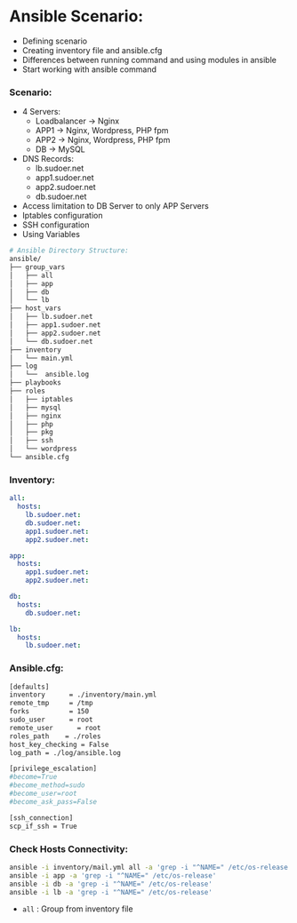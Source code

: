 # Ansible Scenario:

* Defining scenario
* Creating inventory file and ansible.cfg
* Differences between running command and using modules in ansible
* Start working with ansible command

### Scenario:
* 4 Servers:
  * Loadbalancer -> Nginx
  * APP1 -> Nginx, Wordpress, PHP fpm
  * APP2 -> Nginx, Wordpress, PHP fpm
  * DB -> MySQL
* DNS Records:
  * lb.sudoer.net
  * app1.sudoer.net
  * app2.sudoer.net
  * db.sudoer.net
* Access limitation to DB Server to only APP Servers
* Iptables configuration
* SSH configuration
* Using Variables

```sh
# Ansible Directory Structure:
ansible/
├── group_vars
│   ├── all
│   ├── app
│   ├── db
│   └── lb
├── host_vars
│   ├── lb.sudoer.net
│   ├── app1.sudoer.net
│   ├── app2.sudoer.net
│   └── db.sudoer.net
├── inventory
│   └── main.yml
├── log
│   └──  ansible.log
├── playbooks
├── roles
│   ├── iptables
│   ├── mysql
│   ├── nginx
│   ├── php
│   ├── pkg
│   ├── ssh
│   └── wordpress
└── ansible.cfg
```

### Inventory:
```yml
all:
  hosts:
    lb.sudoer.net:
    db.sudoer.net:
    app1.sudoer.net:
    app2.sudoer.net:

app:
  hosts:
    app1.sudoer.net:
    app2.sudoer.net:

db:
  hosts:
    db.sudoer.net:

lb:
  hosts:
    lb.sudoer.net:
```

### Ansible.cfg:
```sh
[defaults]
inventory      = ./inventory/main.yml
remote_tmp     = /tmp
forks          = 150
sudo_user      = root
remote_user		 = root
roles_path    = ./roles
host_key_checking = False
log_path = ./log/ansible.log

[privilege_escalation]
#become=True
#become_method=sudo
#become_user=root
#become_ask_pass=False

[ssh_connection]
scp_if_ssh = True
```

### Check Hosts Connectivity:
```sh
ansible -i inventory/mail.yml all -a 'grep -i "^NAME=" /etc/os-release'
ansible -i app -a 'grep -i "^NAME=" /etc/os-release'
ansible -i db -a 'grep -i "^NAME=" /etc/os-release'
ansible -i lb -a 'grep -i "^NAME=" /etc/os-release'
```
* `all` : Group from inventory file


